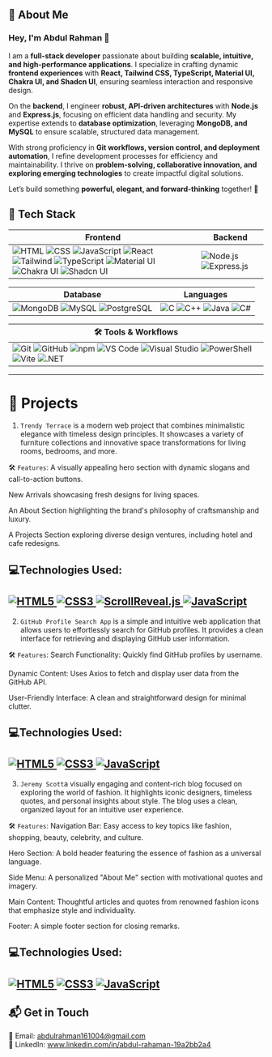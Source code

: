 ## 📝 About Me  

### Hey, I'm **Abdul Rahman** 👋  

I am a **full-stack developer** passionate about building **scalable, intuitive, and high-performance applications**. I specialize in crafting dynamic **frontend experiences** with **React, Tailwind CSS, TypeScript, Material UI, Chakra UI, and Shadcn UI**, ensuring seamless interaction and responsive design.  

On the **backend**, I engineer **robust, API-driven architectures** with **Node.js** and **Express.js**, focusing on efficient data handling and security. My expertise extends to **database optimization**, leveraging **MongoDB, and MySQL** to ensure scalable, structured data management.  

With strong proficiency in **Git workflows, version control, and deployment automation**, I refine development processes for efficiency and maintainability. I thrive on **problem-solving, collaborative innovation, and exploring emerging technologies** to create impactful digital solutions.  

Let’s build something **powerful, elegant, and forward-thinking** together! 🚀  



## 🚀 Tech Stack

| Frontend | Backend |
|----------|---------|
| ![HTML](https://skillicons.dev/icons?i=html&theme=light) ![CSS](https://skillicons.dev/icons?i=css&theme=light) ![JavaScript](https://skillicons.dev/icons?i=js&theme=light) ![React](https://skillicons.dev/icons?i=react&theme=light) ![Tailwind](https://skillicons.dev/icons?i=tailwind&theme=light) ![TypeScript](https://skillicons.dev/icons?i=ts&theme=light) ![Material UI](https://skillicons.dev/icons?i=materialui&theme=light) ![Chakra UI](https://skillicons.dev/icons?i=chakraui&theme=light) ![Shadcn UI](https://skillicons.dev/icons?i=shadcnui&theme=light) | ![Node.js](https://skillicons.dev/icons?i=nodejs&theme=light) ![Express.js](https://skillicons.dev/icons?i=expressjs&theme=light) |

| Database | Languages |
|----------|----------|
| ![MongoDB](https://skillicons.dev/icons?i=mongodb&theme=light) ![MySQL](https://skillicons.dev/icons?i=mysql&theme=light) ![PostgreSQL](https://skillicons.dev/icons?i=postgresql&theme=light) | ![C](https://skillicons.dev/icons?i=c&theme=light) ![C++](https://skillicons.dev/icons?i=cpp&theme=light) ![Java](https://skillicons.dev/icons?i=java&theme=light) ![C#](https://skillicons.dev/icons?i=csharp&theme=light) |

| 🛠 Tools & Workflows |
|----------------------|
| ![Git](https://skillicons.dev/icons?i=git&theme=light) ![GitHub](https://skillicons.dev/icons?i=github&theme=light) ![npm](https://skillicons.dev/icons?i=npm&theme=light) ![VS Code](https://skillicons.dev/icons?i=vscode&theme=light) ![Visual Studio](https://skillicons.dev/icons?i=visualstudio&theme=light) ![PowerShell](https://skillicons.dev/icons?i=powershell&theme=light) ![Vite](https://skillicons.dev/icons?i=vite&theme=light) ![.NET](https://skillicons.dev/icons?i=dotnet&theme=light) |


--------

# 📂 Projects
1. ```Trendy Terrace``` is a modern web project that combines minimalistic elegance with timeless design principles. It showcases a variety of furniture collections and innovative space transformations for living rooms, bedrooms, and more.

🛠 ```Features```:
A visually appealing hero section with dynamic slogans and call-to-action buttons.

New Arrivals showcasing fresh designs for living spaces.

An About Section highlighting the brand's philosophy of craftsmanship and luxury.

A Projects Section exploring diverse design ventures, including hotel and cafe redesigns.

 
<div>
  <h2>💻Technologies Used:<h2/>
  <a href="https://developer.mozilla.org/en-US/docs/Web/HTML" target="_blank"> <img src="https://img.shields.io/badge/HTML5-%23E34F26?style=flat-square&logo=html5&logoColor=white" alt="HTML5" /> </a> <a href="https://developer.mozilla.org/en-US/docs/Web/CSS" target="_blank"> <img src="https://img.shields.io/badge/CSS3-%231572B6?style=flat-square&logo=css3&logoColor=white" alt="CSS3" /> </a> <a href="https://scrollrevealjs.org/" target="_blank"> <img src="https://img.shields.io/badge/ScrollReveal.js-%237752FA?style=flat-square&logo=javascript&logoColor=white" alt="ScrollReveal.js" /> </a>  <a href="https://developer.mozilla.org/en-US/docs/Web/JavaScript" target="_blank"> <img src="https://img.shields.io/badge/JavaScript-%23F7DF1E?style=flat-square&logo=javascript&logoColor=black" alt="JavaScript" /> </a> </div>

2. ```GitHub Profile Search App``` is a simple and intuitive web application that allows users to effortlessly search for GitHub profiles. It provides a clean interface for retrieving and displaying GitHub user information.

🛠 ```Features```:
Search Functionality: Quickly find GitHub profiles by username.

Dynamic Content: Uses Axios to fetch and display user data from the GitHub API.

User-Friendly Interface: A clean and straightforward design for minimal clutter.


<div>
 <h2>💻Technologies Used:<h2/>
   <a href="https://developer.mozilla.org/en-US/docs/Web/HTML" target="_blank"> <img src="https://img.shields.io/badge/HTML5-%23E34F26?style=flat-square&logo=html5&logoColor=white" alt="HTML5" /> </a> <a href="https://developer.mozilla.org/en-US/docs/Web/CSS" target="_blank"> <img src="https://img.shields.io/badge/CSS3-%231572B6?style=flat-square&logo=css3&logoColor=white" alt="CSS3" /> </a> <a href="https://developer.mozilla.org/en-US/docs/Web/JavaScript" target="_blank"> <img src="https://img.shields.io/badge/JavaScript-%23F7DF1E?style=flat-square&logo=javascript&logoColor=black" alt="JavaScript" /> </a> </div>

3. ```Jeremy Scott```a visually engaging and content-rich blog focused on exploring the world of fashion. It highlights iconic designers, timeless quotes, and personal insights about style. The blog uses a clean, organized layout for an intuitive user experience.

🛠 ```Features```:
Navigation Bar: Easy access to key topics like fashion, shopping, beauty, celebrity, and culture.

Hero Section: A bold header featuring the essence of fashion as a universal language.

Side Menu: A personalized "About Me" section with motivational quotes and imagery.

Main Content: Thoughtful articles and quotes from renowned fashion icons that emphasize style and individuality.

Footer: A simple footer section for closing remarks.


<div>
<h2>💻Technologies Used:<h2/>
  <a href="https://developer.mozilla.org/en-US/docs/Web/HTML" target="_blank"> <img src="https://img.shields.io/badge/HTML5-%23E34F26?style=flat-square&logo=html5&logoColor=white" alt="HTML5" /> </a> <a href="https://developer.mozilla.org/en-US/docs/Web/CSS" target="_blank"> <img src="https://img.shields.io/badge/CSS3-%231572B6?style=flat-square&logo=css3&logoColor=white" alt="CSS3" /> </a> <a href="https://developer.mozilla.org/en-US/docs/Web/JavaScript" target="_blank"> <img src="https://img.shields.io/badge/JavaScript-%23F7DF1E?style=flat-square&logo=javascript&logoColor=black" alt="JavaScript" /> </a> </div>


## 📬 Get in Touch
📧 Email: abdulrahman161004@gmail.com
<br>
💼 LinkedIn: www.linkedin.com/in/abdul-rahaman-19a2bb2a4
